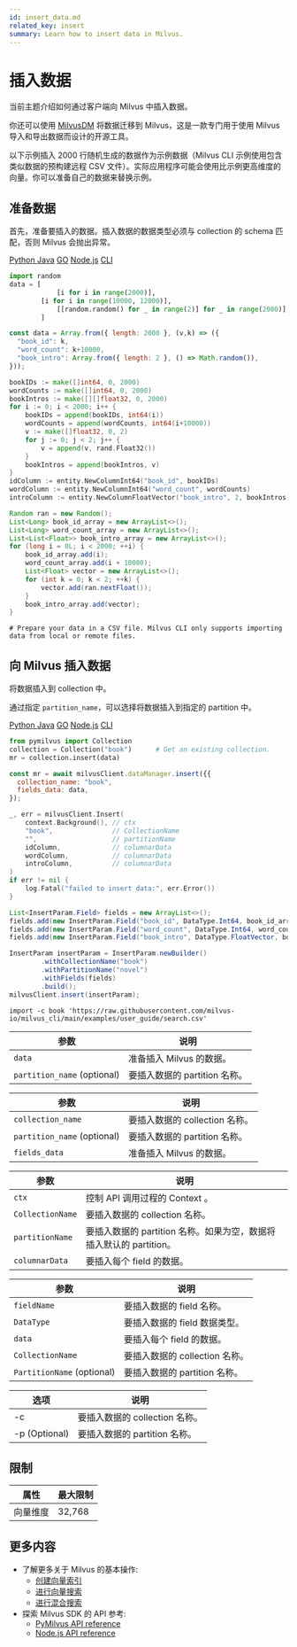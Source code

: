 ```yaml
---
id: insert_data.md
related_key: insert
summary: Learn how to insert data in Milvus.
---
```


# 插入数据



当前主题介绍如何通过客户端向 Milvus 中插入数据。

你还可以使用 [MilvusDM](migrate_overview.md) 将数据迁移到 Milvus，这是一款专门用于使用 Milvus 导入和导出数据而设计的开源工具。

以下示例插入 2000 行随机生成的数据作为示例数据（Milvus CLI 示例使用包含类似数据的预构建远程 CSV 文件）。实际应用程序可能会使用比示例更高维度的向量。你可以准备自己的数据来替换示例。

## 准备数据

首先，准备要插入的数据。插入数据的数据类型必须与 collection 的 schema 匹配，否则 Milvus 会抛出异常。

<div class="multipleCode">
  <a href="?python">Python </a>
  <a href="?java">Java</a>
  <a href="?go">GO</a>
  <a href="?javascript">Node.js</a>
  <a href="?shell">CLI</a>
</div>


```python
import random
data = [
    		[i for i in range(2000)],
		[i for i in range(10000, 12000)],
    		[[random.random() for _ in range(2)] for _ in range(2000)],
		]
```

```javascript
const data = Array.from({ length: 2000 }, (v,k) => ({
  "book_id": k,
  "word_count": k+10000,
  "book_intro": Array.from({ length: 2 }, () => Math.random()),
}));
```

```go
bookIDs := make([]int64, 0, 2000)
wordCounts := make([]int64, 0, 2000)
bookIntros := make([][]float32, 0, 2000)
for i := 0; i < 2000; i++ {
	bookIDs = append(bookIDs, int64(i))
	wordCounts = append(wordCounts, int64(i+10000))
	v := make([]float32, 0, 2)
	for j := 0; j < 2; j++ {
		v = append(v, rand.Float32())
	}
	bookIntros = append(bookIntros, v)
}
idColumn := entity.NewColumnInt64("book_id", bookIDs)
wordColumn := entity.NewColumnInt64("word_count", wordCounts)
introColumn := entity.NewColumnFloatVector("book_intro", 2, bookIntros)
```

```java
Random ran = new Random();
List<Long> book_id_array = new ArrayList<>();
List<Long> word_count_array = new ArrayList<>();
List<List<Float>> book_intro_array = new ArrayList<>();
for (long i = 0L; i < 2000; ++i) {
	book_id_array.add(i);
	word_count_array.add(i + 10000);
	List<Float> vector = new ArrayList<>();
	for (int k = 0; k < 2; ++k) {
		vector.add(ran.nextFloat());
	}
	book_intro_array.add(vector);
}
```

```shell
# Prepare your data in a CSV file. Milvus CLI only supports importing data from local or remote files.
```


## 向 Milvus 插入数据

将数据插入到 collection 中。

通过指定 `partition_name`，可以选择将数据插入到指定的 partition 中。

<div class="multipleCode">
  <a href="?python">Python </a>
  <a href="?java">Java</a>
  <a href="?go">GO</a>
  <a href="?javascript">Node.js</a>
  <a href="?shell">CLI</a>
</div>


```python
from pymilvus import Collection
collection = Collection("book")      # Get an existing collection.
mr = collection.insert(data)
```

```javascript
const mr = await milvusClient.dataManager.insert({{
  collection_name: "book",
  fields_data: data,
});
```

```go
_, err = milvusClient.Insert(
	context.Background(), // ctx
	"book",               // CollectionName
	"",                   // partitionName
	idColumn,             // columnarData
	wordColumn,           // columnarData
	introColumn,          // columnarData
)
if err != nil {
	log.Fatal("failed to insert data:", err.Error())
}
```

```java
List<InsertParam.Field> fields = new ArrayList<>();
fields.add(new InsertParam.Field("book_id", DataType.Int64, book_id_array));
fields.add(new InsertParam.Field("word_count", DataType.Int64, word_count_array));
fields.add(new InsertParam.Field("book_intro", DataType.FloatVector, book_intro_array));

InsertParam insertParam = InsertParam.newBuilder()
		.withCollectionName("book")
		.withPartitionName("novel")
		.withFields(fields)
		.build();
milvusClient.insert(insertParam);
```

```shell
import -c book 'https://raw.githubusercontent.com/milvus-io/milvus_cli/main/examples/user_guide/search.csv'
```

<table class="language-python">
	<thead>
	<tr>
		<th>参数</th>
		<th>说明</th>
	</tr>
	</thead>
	<tbody>
    <tr>
		<td><code>data</code></td>
		<td>准备插入 Milvus 的数据。</td>
	</tr>
	<tr>
		<td><code>partition_name</code> (optional)</td>
		<td>要插入数据的 partition 名称。</td>
	</tr>
	</tbody>
</table>


<table class="language-javascript">
	<thead>
	<tr>
		<th>参数</th>
		<th>说明</th>
	</tr>
	</thead>
	<tbody>
	<tr>
		<td><code>collection_name</code></td>
		<td>要插入数据的 collection 名称。</td>
	</tr>
  <tr>
		<td><code>partition_name</code> (optional)</td>
		<td>要插入数据的 partition 名称。</td>
	</tr>
  <tr>
		<td><code>fields_data</code></td>
		<td>准备插入 Milvus 的数据。</td>
	</tr>
	</tbody>
</table>

<table class="language-go">
	<thead>
    <tr>
        <th>参数</th>
        <th>说明</th>
    </tr>
	</thead>
	<tbody>
    <tr>
        <td><code>ctx</code></td>
        <td>控制 API 调用过程的 Context 。</td>
    </tr>
    <tr>
        <td><code>CollectionName</code></td>
        <td>要插入数据的 collection 名称。</td>
    </tr>
    <tr>
        <td><code>partitionName</code></td>
        <td>要插入数据的 partition 名称。如果为空，数据将插入默认的 partition。</td>
    </tr>
	<tr>
        <td><code>columnarData</code></td>
        <td>要插入每个 field 的数据。</td>
    </tr>
  </tbody>
</table>

<table class="language-java">
	<thead>
	<tr>
		<th>参数</th>
		<th>说明</th>
	</tr>
	</thead>
	<tbody>
	<tr>
		<td><code>fieldName</code></td>
		<td>要插入数据的 field 名称。</td>
	</tr>
	<tr>
		<td><code>DataType</code></td>
		<td>要插入数据的 field 数据类型。</td>
	</tr>
    <tr>
		<td><code>data</code></td>
		<td>要插入每个 field 的数据。</td>
	</tr>
		<tr>
		<td><code>CollectionName</code></td>
		<td>要插入数据的 collection 名称。</td>
	</tr>
	<tr>
		<td><code>PartitionName</code> (optional)</td>
		<td>要插入数据的 partition 名称。</td>
	</tr>
	</tbody>
</table>

<table class="language-shell">
    <thead>
        <tr>
            <th>选项</th>
            <th>说明</th>
        </tr>
    </thead>
    <tbody>
        <tr>
            <td>-c</td>
            <td>要插入数据的 collection 名称。</td>
        </tr>
        <tr>
            <td>-p (Optional)</td>
            <td>要插入数据的 partition 名称。</td>
        </tr>
    </tbody>
</table>


## 限制

|属性|最大限制|
|---|---|
|向量维度|32,768|

## 更多内容

- 了解更多关于 Milvus 的基本操作:
  - [创建向量索引](build_index.md)
  - [进行向量搜索](search.md)
  - [进行混合搜索](hybridsearch.md)
- 探索 Milvus SDK 的 API 参考:
  - [PyMilvus API reference](/api-reference/pymilvus/v2.0.2/tutorial.html)
  - [Node.js API reference](/api-reference/node/v2.0.2/tutorial.html)

